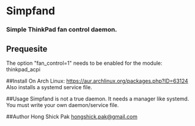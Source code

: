 # Simpfand
### Simple ThinkPad fan control daemon.

## Prequesite
The option "fan\_control=1" needs to be enabled for the module: thinkpad\_acpi 

##Install
On Arch Linux:
https://aur.archlinux.org/packages.php?ID=63124
Also installs a systemd service file.

##Usage
Simpfand is not a true daemon. It needs a manager like systemd. You must write your own daemon/service file.

##Author
Hong Shick Pak  hongshick.pak@gmail.com 

